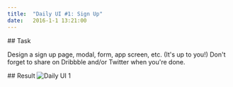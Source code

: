 ```yaml
---
title:  "Daily UI #1: Sign Up"
date:   2016-1-1 13:21:00
---
```


##<i class="fa fa-pencil-square-o"></i> Task


Design a sign up page, modal, form, app screen, etc. (It's up to you!) Don't forget to share on Dribbble and/or Twitter when you're done.


##<i class="fa fa-picture-o"></i> Result
![Daily UI 1](http://i.imgur.com/eks3KRT.png)
